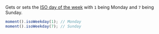 Gets or sets the [ISO day of the week](http://en.wikipedia.org/wiki/ISO_week_date) with `1` being Monday and `7` being Sunday.

```javascript
moment().isoWeekday(1); // Monday
moment().isoWeekday(7); // Sunday
```
